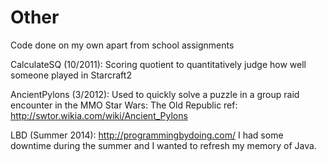 Other
=====

Code done on my own apart from school assignments

CalculateSQ (10/2011): Scoring quotient to quantitatively judge how well someone played in Starcraft2

AncientPylons (3/2012): Used to quickly solve a puzzle in a group raid encounter in the MMO Star Wars: The Old Republic
ref: http://swtor.wikia.com/wiki/Ancient_Pylons

LBD (Summer 2014): http://programmingbydoing.com/ I had some downtime during the summer and I wanted to refresh my memory of Java.

